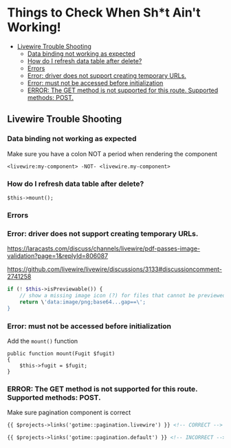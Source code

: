 # Things to Check When Sh*t Ain't Working!

<!-- MarkdownTOC -->

- [Livewire Trouble Shooting](#livewire-trouble-shooting)
	- [Data binding not working as expected](#data-binding-not-working-as-expected)
	- [How do I refresh data table after delete?](#how-do-i-refresh-data-table-after-delete)
	- [Errors](#errors)
	- [Error: driver does not support creating temporary URLs.](#error-driver-does-not-support-creating-temporary-urls)
	- [Error: must not be accessed before initialization](#error-must-not-be-accessed-before-initialization)
	- [ERROR: The GET method is not supported for this route. Supported methods: POST.](#error-the-get-method-is-not-supported-for-this-route-supported-methods-post)

<!-- /MarkdownTOC -->





<a id="livewire-trouble-shooting"></a>
## Livewire Trouble Shooting




<a id="data-binding-not-working-as-expected"></a>
### Data binding not working as expected

Make sure you have a colon NOT a period when rendering the component

    <livewire:my-component> -NOT- <livewire.my-component>



<a id="how-do-i-refresh-data-table-after-delete"></a>
### How do I refresh data table after delete?

    $this->mount();


<a id="errors"></a>
### Errors

<a id="error-driver-does-not-support-creating-temporary-urls"></a>
### Error: driver does not support creating temporary URLs.

https://laracasts.com/discuss/channels/livewire/pdf-passes-image-validation?page=1&replyId=806087

https://github.com/livewire/livewire/discussions/3133#discussioncomment-2741258


```php
if (! $this->isPreviewable()) {
    // show a missing image icon (?) for files that cannot be previewed
    return \'data:image/png;base64...gap==\';
}
```

<a id="error-must-not-be-accessed-before-initialization"></a>
### Error: must not be accessed before initialization

Add the `mount()` function

    public function mount(Fugit $fugit)
    {
        $this->fugit = $fugit;
    }


<a id="error-the-get-method-is-not-supported-for-this-route-supported-methods-post"></a>
### ERROR: The GET method is not supported for this route. Supported methods: POST.

Make sure pagination component is correct


```html
{{ $projects->links('gotime::pagination.livewire') }} <!-- CORRECT -->

{{ $projects->links('gotime::pagination.default') }} <!-- INCORRECT -->
```
